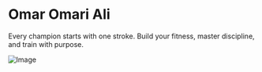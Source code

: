 
# Omar Omari Ali

Every champion starts with one stroke. Build your fitness, master discipline, and train with purpose.

![Image](https://github.com/user-attachments/assets/0624ff6e-c704-4d32-adeb-e3324f085f90)

